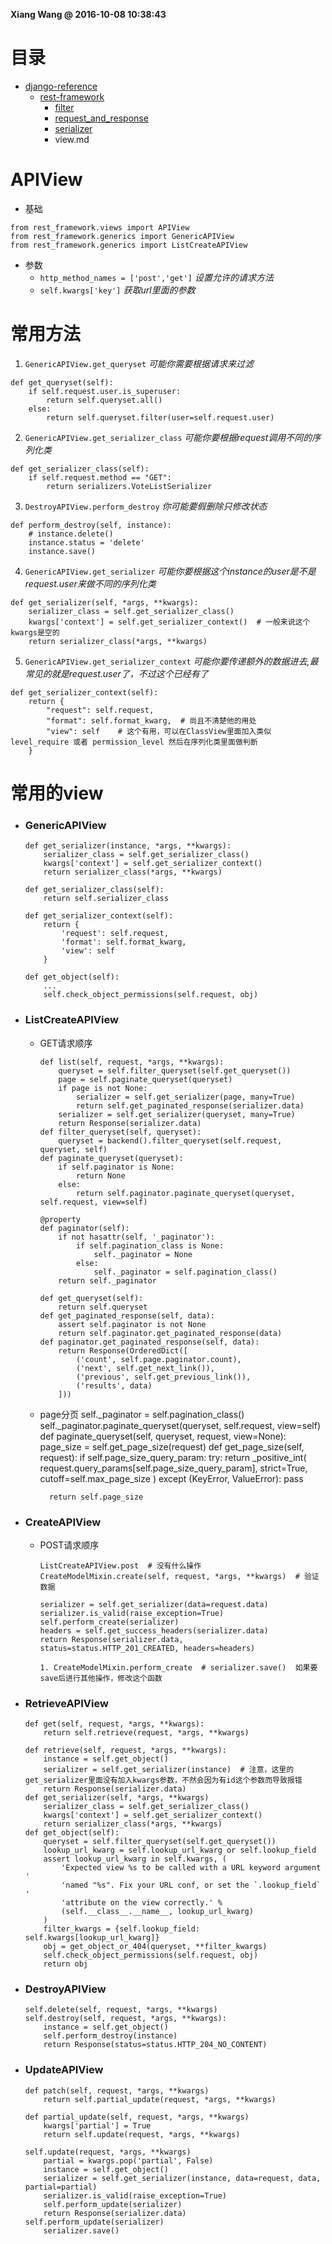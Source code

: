 **Xiang Wang @ 2016-10-08 10:38:43**

# 目录
* [django-reference](../README.md)
    * [rest-framework](./README.md)
        * [filter](./filter.md)
        * [request_and_response](./request_and_response.md)
        * [serializer](./serializer.md)
        * view.md


# APIView
* 基础
```
from rest_framework.views import APIView
from rest_framework.generics import GenericAPIView
from rest_framework.generics import ListCreateAPIView
```
* 参数  
    * `http_method_names = ['post','get']`  *设置允许的请求方法*
    * `self.kwargs['key']`  *获取url里面的参数*

# 常用方法

1. `GenericAPIView.get_queryset`  *可能你需要根据请求来过滤*
```
def get_queryset(self):
    if self.request.user.is_superuser:
        return self.queryset.all()
    else:
        return self.queryset.filter(user=self.request.user)
```
2. `GenericAPIView.get_serializer_class`  *可能你要根据request调用不同的序列化类*  
```
def get_serializer_class(self):
    if self.request.method == "GET":
        return serializers.VoteListSerializer
```
3. `DestroyAPIView.perform_destroy`  *你可能要假删除只修改状态*
```
def perform_destroy(self, instance):
    # instance.delete()
    instance.status = 'delete'
    instance.save()
```
4. `GenericAPIView.get_serializer` *可能你要根据这个instance的user是不是request.user来做不同的序列化类*  
```
def get_serializer(self, *args, **kwargs):
    serializer_class = self.get_serializer_class()
    kwargs['context'] = self.get_serializer_context()  # 一般来说这个kwargs是空的
    return serializer_class(*args, **kwargs)
```
5. `GenericAPIView.get_serializer_context`  *可能你要传递额外的数据进去,最常见的就是request.user了，不过这个已经有了*
```
def get_serializer_context(self):
    return {
        "request": self.request,
        "format": self.format_kwarg,  # 尚且不清楚他的用处
        "view": self    # 这个有用，可以在ClassView里面加入类似 level_require 或者 permission_level 然后在序列化类里面做判断
    }
```


# 常用的view
* ### GenericAPIView
    ```
    def get_serializer(instance, *args, **kwargs):
        serializer_class = self.get_serializer_class()
        kwargs['context'] = self.get_serializer_context()
        return serializer_class(*args, **kwargs)

    def get_serializer_class(self):
        return self.serializer_class

    def get_serializer_context(self):
        return {
            'request': self.request,
            'format': self.format_kwarg,
            'view': self
        }

    def get_object(self):
        ...
        self.check_object_permissions(self.request, obj)
    ```

* ### ListCreateAPIView
    * GET请求顺序  
        ```
        def list(self, request, *args, **kwargs):
            queryset = self.filter_queryset(self.get_queryset())
            page = self.paginate_queryset(queryset)
            if page is not None:
                serializer = self.get_serializer(page, many=True)
                return self.get_paginated_response(serializer.data)
            serializer = self.get_serializer(queryset, many=True)
            return Response(serializer.data)
        def filter_queryset(self, queryset):
            queryset = backend().filter_queryset(self.request, queryset, self)
        def paginate_queryset(queryset):
            if self.paginator is None:
                return None
            else:
                return self.paginator.paginate_queryset(queryset, self.request, view=self)

        @property
        def paginator(self):
            if not hasattr(self, '_paginator'):
                if self.pagination_class is None:
                    self._paginator = None
                else:
                    self._paginator = self.pagination_class()
            return self._paginator

        def get_queryset(self):
            return self.queryset
        def get_paginated_response(self, data):
            assert self.paginator is not None
            return self.paginator.get_paginated_response(data)
        def paginator.get_paginated_response(self, data):
            return Response(OrderedDict([
                ('count', self.page.paginator.count),
                ('next', self.get_next_link()),
                ('previous', self.get_previous_link()),
                ('results', data)
            ]))
        ```  
    * page分页
        self._paginator = self.pagination_class()
        self._paginator.paginate_queryset(queryset, self.request, view=self)
        def paginate_queryset(self, queryset, request, view=None):
            page_size = self.get_page_size(request)
        def get_page_size(self, request):
            if self.page_size_query_param:
                try:
                    return _positive_int(
                        request.query_params[self.page_size_query_param],
                        strict=True,
                        cutoff=self.max_page_size
                    )
                except (KeyError, ValueError):
                    pass

            return self.page_size

* ### CreateAPIView
    * POST请求顺序  
        ```
        ListCreateAPIView.post  # 没有什么操作
        CreateModelMixin.create(self, request, *args, **kwargs)  # 验证数据
    
        serializer = self.get_serializer(data=request.data)
        serializer.is_valid(raise_exception=True)
        self.perform_create(serializer)
        headers = self.get_success_headers(serializer.data)
        return Response(serializer.data, status=status.HTTP_201_CREATED, headers=headers)
    
        1. CreateModelMixin.perform_create  # serializer.save()  如果要save后进行其他操作，修改这个函数
        ```

* ### RetrieveAPIView
    ```
    def get(self, request, *args, **kwargs):
        return self.retrieve(request, *args, **kwargs)

    def retrieve(self, request, *args, **kwargs):
        instance = self.get_object()
        serializer = self.get_serializer(instance)  # 注意，这里的get_serializer里面没有加入kwargs参数，不然会因为有id这个参数而导致报错
        return Response(serializer.data)
    def get_serializer(self, *args, **kwargs)
        serializer_class = self.get_serializer_class()
        kwargs['context'] = self.get_serializer_context()
        return serializer_class(*args, **kwargs)
    def get_object(self):
        queryset = self.filter_queryset(self.get_queryset())
        lookup_url_kwarg = self.lookup_url_kwarg or self.lookup_field
        assert lookup_url_kwarg in self.kwargs, (
            'Expected view %s to be called with a URL keyword argument '
            'named "%s". Fix your URL conf, or set the `.lookup_field` '
            'attribute on the view correctly.' %
            (self.__class__.__name__, lookup_url_kwarg)
        )
        filter_kwargs = {self.lookup_field: self.kwargs[lookup_url_kwarg]}
        obj = get_object_or_404(queryset, **filter_kwargs)
        self.check_object_permissions(self.request, obj)
        return obj
    ```

* ### DestroyAPIView
    ```
    self.delete(self, request, *args, **kwargs)
    self.destroy(self, request, *args, **kwargs):
        instance = self.get_object()
        self.perform_destroy(instance)
        return Response(status=status.HTTP_204_NO_CONTENT)
    ```

* ### UpdateAPIView
    ```
    def patch(self, request, *args, **kwargs)
        return self.partial_update(request, *args, **kwargs)

    def partial_update(self, request, *args, **kwargs)
        kwargs['partial'] = True
        return self.update(request, *args, **kwargs)

    self.update(request, *args, **kwargs)
        partial = kwargs.pop('partial', False)
        instance = self.get_object()
        serializer = self.get_serializer(instance, data=request, data, partial=partial)
        serializer.is_valid(raise_exception=True)
        self.perform_update(serializer)
        return Response(serializer.data)
    self.perform_update(serializer)
        serializer.save()
    ```
